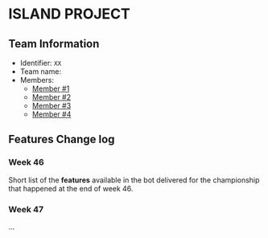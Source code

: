 # ISLAND PROJECT

## Team Information

  * Identifier: `XX`
  * Team name: 
  * Members:
    *  [Member #1](mailto:login1@etu.unice.fr)
    *  [Member #2](mailto:login1@etu.unice.fr)
    *  [Member #3](mailto:login1@etu.unice.fr)
    *  [Member #4](mailto:login1@etu.unice.fr)

## Features Change log

### Week 46

Short list of the **features** available in the bot delivered for the championship that happened at the end of week 46.

### Week 47

...


    
